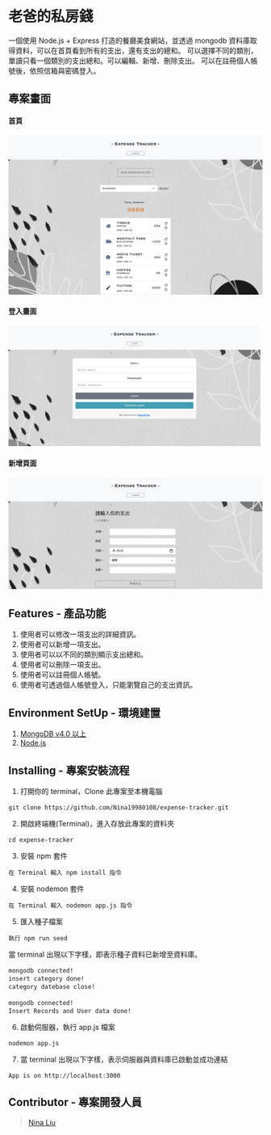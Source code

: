 # 老爸的私房錢

一個使用 Node.js + Express 打造的餐廳美食網站，並透過 mongodb 資料庫取得資料，可以在首頁看到所有的支出，還有支出的總和。
可以選擇不同的類別，單讀只看一個類別的支出總和。可以編輯、新增、刪除支出。
可以在註冊個人帳號後，依照信箱與密碼登入。

## 專案畫面

#### 首頁

![image](https://raw.githubusercontent.com/Nina19980108/expense-tracker/master/public/user_mainPage.png)

#### 登入畫面

![image](https://raw.githubusercontent.com/Nina19980108/expense-tracker/master/public/user_login.png)

#### 新增頁面

![image](https://raw.githubusercontent.com/Nina19980108/expense-tracker/master/public/user_newPage.png)

## Features - 產品功能

1. 使用者可以修改一項支出的詳細資訊。
2. 使用者可以新增一項支出。
3. 使用者可以以不同的類別顯示支出總和。
4. 使用者可以刪除一項支出。
5. 使用者可以註冊個人帳號。
6. 使用者可透過個人帳號登入，只能瀏覽自己的支出資訊。

## Environment SetUp - 環境建置

1. [MongoDB v4.0 以上](https://www.mongodb.com/download-center/community)
2. [Node.js](https://nodejs.org/en/)

## Installing - 專案安裝流程

1. 打開你的 terminal，Clone 此專案至本機電腦

```
git clone https://github.com/Nina19980108/expense-tracker.git
```

2. 開啟終端機(Terminal)，進入存放此專案的資料夾

```
cd expense-tracker
```

3. 安裝 npm 套件

```
在 Terminal 輸入 npm install 指令
```

4. 安裝 nodemon 套件

```
在 Terminal 輸入 nodemon app.js 指令
```

5. 匯入種子檔案

```
執行 npm run seed
```

當 terminal 出現以下字樣，即表示種子資料已新增至資料庫。

```
mongodb connected!
insert category done!
category datebase close!

mongodb connected!
Insert Records and User data done!
```

6. 啟動伺服器，執行 app.js 檔案

```
nodemon app.js
```

7. 當 terminal 出現以下字樣，表示伺服器與資料庫已啟動並成功連結

```
App is on http://localhost:3000
```

## Contributor - 專案開發人員

> [Nina Liu](https://github.com/Nina19980108)
